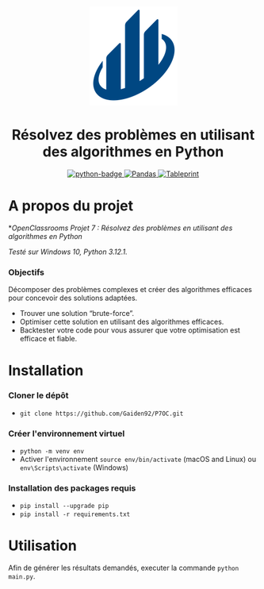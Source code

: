 <p align="center">
    <img src="logo.png" alt="logo" />
</p>
<h1 align="center">Résolvez des problèmes en utilisant des algorithmes en Python</h1>
<p align="center">
    <a href="https://www.python.org">
        <img src="https://img.shields.io/badge/Python-3.12+-3776AB?style=flat&logo=python&logoColor=white" alt="python-badge">
    </a>
    <a href="https://pandas.pydata.org/docs/">
        <img src="https://img.shields.io/badge/Pandas-2.2+-d71b60?style=flat" alt="Pandas">
    </a>
    <a href="https://tableprint.readthedocs.io/">
        <img src="https://img.shields.io/badge/Tableprint-0.9+-00838f?style=flat" alt="Tableprint">
    </a>
</p>

# A propos du projet

**OpenClassrooms Projet 7 : Résolvez des problèmes en utilisant des algorithmes en Python*

_Testé sur Windows 10, Python 3.12.1._

### Objectifs

Décomposer des problèmes complexes et créer des algorithmes efficaces pour concevoir des solutions adaptées.

- Trouver une solution “brute-force”.
- Optimiser cette solution en utilisant des algorithmes efficaces.
- Backtester votre code pour vous assurer que votre optimisation est efficace et fiable.


# Installation

### Cloner le dépôt

- `git clone https://github.com/Gaiden92/P7OC.git`

### Créer l'environnement virtuel

- `python -m venv env`
- Activer l'environnement `source env/bin/activate` (macOS and Linux) ou `env\Scripts\activate` (Windows)
    
### Installation des packages requis

- `pip install --upgrade pip`
- `pip install -r requirements.txt`

# Utilisation

Afin de générer les résultats demandés, executer la commande `python main.py`.